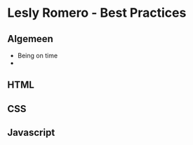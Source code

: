 <h1>Lesly Romero - Best Practices</h1>

<h2>Algemeen</h2>
<ul>
  <li>Being on time</li>
  <li></li>
</ul>
<h2>HTML</h2>

<h2>CSS</h2>

<h2>Javascript</h2>

